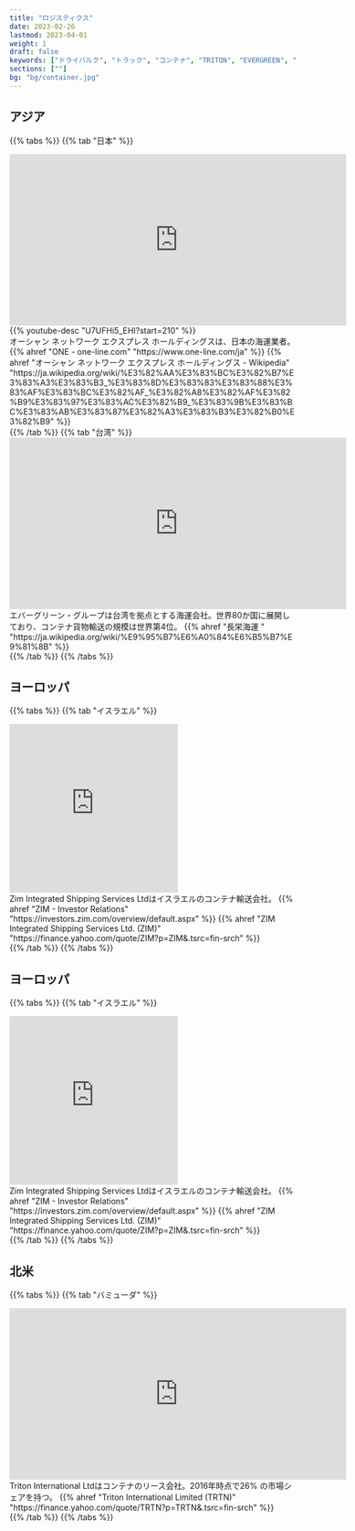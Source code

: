 ```yaml
---
title: "ロジスティクス"
date: 2023-02-26
lastmod: 2023-04-01
weight: 1
draft: false
keywords: ["ドライバルク", "トラック", "コンテナ", "TRITON", "EVERGREEN", "ZIM"]
sections: [""]
bg: "bg/container.jpg"
---
```


## アジア

{{% tabs  %}}
{{% tab "日本" %}}
<div class="googlemap-if">
<iframe src="https://www.google.com/maps/embed?pb=!4v1677934499048!6m8!1m7!1sluobIU6IEyt0uRgy7uAJLA!2m2!1d35.40461760905954!2d139.6742706059286!3f116.7242762331013!4f0.37961127070565226!5f3.325193203789971" width="590" height="300" style="border:0;" allowfullscreen="" loading="lazy" referrerpolicy="no-referrer-when-downgrade"></iframe>
{{% youtube-desc "U7UFHi5_EHI?start=210" %}}
<div class="description-wide">
オーシャン ネットワーク エクスプレス ホールディングスは、日本の海運業者。
{{% ahref "ONE - one-line.com" "https://www.one-line.com/ja" %}}
{{% ahref "オーシャン ネットワーク エクスプレス ホールディングス - Wikipedia" "https://ja.wikipedia.org/wiki/%E3%82%AA%E3%83%BC%E3%82%B7%E3%83%A3%E3%83%B3_%E3%83%8D%E3%83%83%E3%83%88%E3%83%AF%E3%83%BC%E3%82%AF_%E3%82%A8%E3%82%AF%E3%82%B9%E3%83%97%E3%83%AC%E3%82%B9_%E3%83%9B%E3%83%BC%E3%83%AB%E3%83%87%E3%82%A3%E3%83%B3%E3%82%B0%E3%82%B9" %}}
</div>
</div>
{{% /tab %}}
{{% tab "台湾" %}}
<div class="googlemap-if">
<iframe src="https://www.google.com/maps/embed?pb=!4v1677460919674!6m8!1m7!1smKjGonLhSefa5PCRJzusXw!2m2!1d-6.961661460772471!2d110.4308354482967!3f303.4267063708006!4f-0.8201629172988305!5f1.5556344477360105" width="590" height="300" style="border:0;" allowfullscreen="" loading="lazy" referrerpolicy="no-referrer-when-downgrade"></iframe>
<div class="description-wide">
エバーグリーン・グループは台湾を拠点とする海運会社。世界80か国に展開しており、コンテナ貨物輸送の規模は世界第4位。
{{% ahref "長栄海運 " "https://ja.wikipedia.org/wiki/%E9%95%B7%E6%A0%84%E6%B5%B7%E9%81%8B" %}}
</div>
</div>
{{% /tab %}}
{{% /tabs %}}

## ヨーロッパ

{{% tabs  %}}
{{% tab "イスラエル" %}}
<div class="googlemap-if">
<iframe src="https://www.google.com/maps/embed?pb=!4v1678702125484!6m8!1m7!1sa-I8SjKj8wZ7aYMcuD6zlA!2m2!1d32.79021691153199!2d34.95891049734592!3f200.1381057375247!4f27.915497585237205!5f0.4772553173285183" width="295" height="295" style="border:0;" allowfullscreen="" loading="lazy" referrerpolicy="no-referrer-when-downgrade"></iframe>
<div class="description">
Zim Integrated Shipping Services Ltdはイスラエルのコンテナ輸送会社。
{{% ahref "ZIM - Investor Relations" "https://investors.zim.com/overview/default.aspx" %}}
{{% ahref "ZIM Integrated Shipping Services Ltd. (ZIM)" "https://finance.yahoo.com/quote/ZIM?p=ZIM&.tsrc=fin-srch" %}}
</div>
</div>
{{% /tab %}}
{{% /tabs %}}

## ヨーロッパ

{{% tabs  %}}
{{% tab "イスラエル" %}}
<div class="googlemap-if">
<iframe src="https://www.google.com/maps/embed?pb=!4v1678702125484!6m8!1m7!1sa-I8SjKj8wZ7aYMcuD6zlA!2m2!1d32.79021691153199!2d34.95891049734592!3f200.1381057375247!4f27.915497585237205!5f0.4772553173285183" width="295" height="295" style="border:0;" allowfullscreen="" loading="lazy" referrerpolicy="no-referrer-when-downgrade"></iframe>
<div class="description">
Zim Integrated Shipping Services Ltdはイスラエルのコンテナ輸送会社。
{{% ahref "ZIM - Investor Relations" "https://investors.zim.com/overview/default.aspx" %}}
{{% ahref "ZIM Integrated Shipping Services Ltd. (ZIM)" "https://finance.yahoo.com/quote/ZIM?p=ZIM&.tsrc=fin-srch" %}}
</div>
</div>
{{% /tab %}}
{{% /tabs %}}

## 北米

{{% tabs  %}}
{{% tab "バミューダ" %}}
<div class="googlemap-if">
<iframe src="https://www.google.com/maps/embed?pb=!4v1677460565802!6m8!1m7!1smDIXBVsgYMjXuJOgQda2HA!2m2!1d-6.963580780454642!2d110.4308911801062!3f307.70672781361685!4f-2.58670987670439!5f1.5141324384223855" width="590" height="300" style="border:0;" allowfullscreen="" loading="lazy" referrerpolicy="no-referrer-when-downgrade"></iframe>
<div class="description-wide">
Triton International Ltdはコンテナのリース会社。2016年時点で26% の市場シェアを持つ。
{{% ahref "Triton International Limited (TRTN)" "https://finance.yahoo.com/quote/TRTN?p=TRTN&.tsrc=fin-srch" %}}
</div>
</div>
{{% /tab %}}
{{% /tabs %}}

